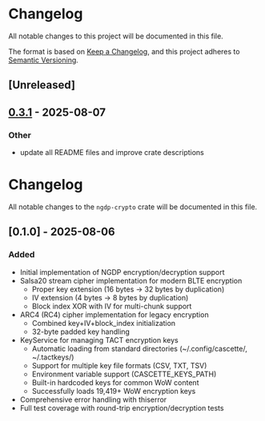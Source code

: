 # Changelog

All notable changes to this project will be documented in this file.

The format is based on [Keep a Changelog](https://keepachangelog.com/en/1.0.0/),
and this project adheres to [Semantic Versioning](https://semver.org/spec/v2.0.0.html).

## [Unreleased]

## [0.3.1](https://github.com/wowemulation-dev/cascette-rs/compare/ngdp-crypto-v0.3.0...ngdp-crypto-v0.3.1) - 2025-08-07

### Other

- update all README files and improve crate descriptions
# Changelog

All notable changes to the `ngdp-crypto` crate will be documented in this file.

## [0.1.0] - 2025-08-06

### Added
- Initial implementation of NGDP encryption/decryption support
- Salsa20 stream cipher implementation for modern BLTE encryption
  - Proper key extension (16 bytes → 32 bytes by duplication)
  - IV extension (4 bytes → 8 bytes by duplication)
  - Block index XOR with IV for multi-chunk support
- ARC4 (RC4) cipher implementation for legacy encryption
  - Combined key+IV+block_index initialization
  - 32-byte padded key handling
- KeyService for managing TACT encryption keys
  - Automatic loading from standard directories (~/.config/cascette/, ~/.tactkeys/)
  - Support for multiple key file formats (CSV, TXT, TSV)
  - Environment variable support (CASCETTE_KEYS_PATH)
  - Built-in hardcoded keys for common WoW content
  - Successfully loads 19,419+ WoW encryption keys
- Comprehensive error handling with thiserror
- Full test coverage with round-trip encryption/decryption tests